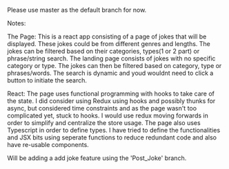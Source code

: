 
Please use master as the default branch for now.

Notes:

The Page:
This is a react app consisting of a page of jokes that will be displayed. These jokes could be from different genres and lengths.
The jokes can be filtered based on their categories, types(1 or 2 part) or phrase/string search.
The landing page consists of jokes with no specific category or type. The jokes can then be filtered based on category, type or phrases/words.
The search is dynamic and youd wouldnt need to click a button to initiate the search.

React:
The page uses functional programming with hooks to take care of the state. I did consider using Redux using hooks and possibly thunks for async, but considered time constraints and as the page wasn't too complicated yet, stuck to hooks. I would use redux moving forwards in order to simplify and centralize the store usage.
The page also uses Typescript in order to define types. I have tried to define the functionalities and JSX bits using seperate functions to reduce redundant code and also have re-usable components.

Will be adding a add joke feature using the 'Post_Joke' branch. 

